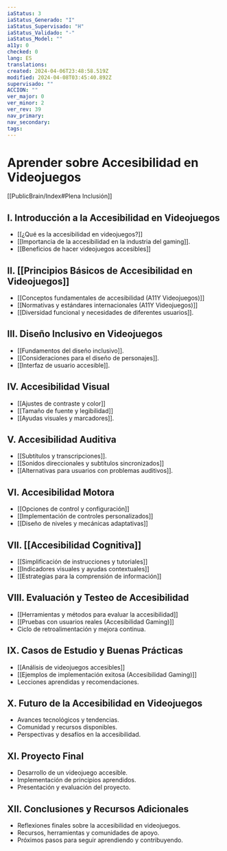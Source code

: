 ```yaml
---
iaStatus: 3
iaStatus_Generado: "I"
iaStatus_Supervisado: "H"
iaStatus_Validado: "-"
iaStatus_Model: ""
a11y: 0
checked: 0
lang: ES
translations: 
created: 2024-04-06T23:48:58.519Z
modified: 2024-04-08T03:45:40.892Z
supervisado: ""
ACCION: ""
ver_major: 0
ver_minor: 2
ver_rev: 39
nav_primary: 
nav_secondary: 
tags:
---
```

# Aprender sobre Accesibilidad en Videojuegos

[[PublicBrain/Index#Plena Inclusión]]


## I. Introducción a la Accesibilidad en Videojuegos

   - [[¿Qué es la accesibilidad en videojuegos?]]
   - [[Importancia de la accesibilidad en la industria del gaming]].
   - [[Beneficios de hacer videojuegos accesibles]]

## II. [[Principios Básicos de Accesibilidad en Videojuegos]]
   - [[Conceptos fundamentales de accesibilidad (A11Y Videojuegos)]]
   - [[Normativas y estándares internacionales (A11Y Videojuegos)]]
   - [[Diversidad funcional y necesidades de diferentes usuarios]].

## III. Diseño Inclusivo en Videojuegos
   - [[Fundamentos del diseño inclusivo]].
   - [[Consideraciones para el diseño de personajes]].
   - [[Interfaz de usuario accesible]].

## IV. Accesibilidad Visual
   - [[Ajustes de contraste y color]]
   - [[Tamaño de fuente y legibilidad]]
   - [[Ayudas visuales y marcadores]].

## V. Accesibilidad Auditiva
   - [[Subtítulos y transcripciones]].
   - [[Sonidos direccionales y subtítulos sincronizados]]
   - [[Alternativas para usuarios con problemas auditivos]].

## VI. Accesibilidad Motora
   - [[Opciones de control y configuración]]
   - [[Implementación de controles personalizados]]
   - [[Diseño de niveles y mecánicas adaptativas]]

## VII. [[Accesibilidad Cognitiva]]
   - [[Simplificación de instrucciones y tutoriales]]
   - [[Indicadores visuales y ayudas contextuales]]
   - [[Estrategias para la comprensión de información]]

## VIII. Evaluación y Testeo de Accesibilidad
   - [[Herramientas y métodos para evaluar la accesibilidad]]
   - [[Pruebas con usuarios reales (Accesibilidad Gaming)]]
   - Ciclo de retroalimentación y mejora continua.

## IX. Casos de Estudio y Buenas Prácticas
   - [[Análisis de videojuegos accesibles]]
   - [[Ejemplos de implementación exitosa (Accesibilidad Gaming)]]
   - Lecciones aprendidas y recomendaciones.

## X. Futuro de la Accesibilidad en Videojuegos
   - Avances tecnológicos y tendencias.
   - Comunidad y recursos disponibles.
   - Perspectivas y desafíos en la accesibilidad.

## XI. Proyecto Final
   - Desarrollo de un videojuego accesible.
   - Implementación de principios aprendidos.
   - Presentación y evaluación del proyecto.

## XII. Conclusiones y Recursos Adicionales
   - Reflexiones finales sobre la accesibilidad en videojuegos.
   - Recursos, herramientas y comunidades de apoyo.
   - Próximos pasos para seguir aprendiendo y contribuyendo.


